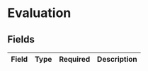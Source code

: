 # Evaluation


## Fields

| Field       | Type        | Required    | Description |
| ----------- | ----------- | ----------- | ----------- |